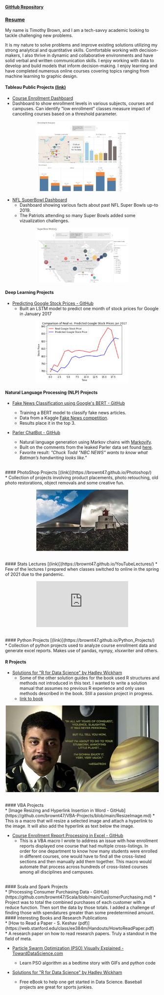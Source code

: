 #### [GitHub Repository](https://github.com/brownt47) <br>
### [Resume](https://github.com/brownt47/Resume/blob/master/TBrown_Resume_October_2021.pdf) <br>
My name is Timothy Brown, and I am a tech-savvy academic looking to tackle challenging new problems. 

It is my nature to solve problems and improve existing solutions utilizing my strong analytical and quantitative skills. Comfortable working with decision-makers, I also thrive in dynamic and collaborative environments and have solid verbal and written communication skills. I enjoy working with data to develop and build models that inform decision-making. I enjoy learning and have completed numerous online courses covering topics ranging from machine learning to graphic design.

#### Tableau Public Projects [(link)](https://public.tableau.com/profile/timothy.brown2096#!/) <br>
  * [Course Enrollment Dashboard](https://public.tableau.com/profile/timothy.brown2096#!/vizhome/AlpharettaProject/Story1) <br>
  * Dashboard to show enrollment levels in various subjects, courses and campuses.  Can identify "low enrollment" classes measure impact of cancelling courses based on a threshold parameter.
<p align="center">
  <a href="https://public.tableau.com/profile/timothy.brown2096#!/vizhome/AlpharettaProject/Story1"><img src="images/Course_Enrollment_Analysis.jpg" width="300"></a>
</p>

* [NFL SuperBowl Dashboard](https://public.tableau.com/app/profile/timothy.brown2096/viz/SuperBowlProject/SuperBowlHistory) <br>
  * Dashboard showing various facts about past NFL Super Bowls up-to 2019.
  * The Patriots attending so many Super Bowls added some vizualization challenges.
<p align="center">
  <a href="https://public.tableau.com/app/profile/timothy.brown2096/viz/SuperBowlProject/SuperBowlHistory"><img src="images/SuperBowl_Dashboard.jpg" width="300"></a>
</p>


#### Deep Learning Projects <br>
* [Predicting Google Stock Prices - GitHub](https://github.com/brownt47/Deep_Learning/blob/main/rnn.py)
  * Built an LSTM model to predict one month of stock prices for Google in January 2017
<p align="center">
      <a href="https://github.com/brownt47/Deep_Learning/blob/main/rnn.py"><img src="images/Google_Stock_Predictions.png" width="300" /></a>
</p>


#### Natural Language Processing (NLP) Projects <br>
* [Fake News Classification using Google's BERT - GitHub](https://github.com/brownt47/NLP_Projects/blob/main/BERT%20NLP%20Classification.md)
  * Training a BERT model to classify fake news articles.
  * Data from a Kaggle [Fake News competition](https://www.kaggle.com/c/fake-news/overview).
  * Results place it in the top 3.  

* [Parler ChatBot - GitHub](https://github.com/brownt47/NLP_Projects/blob/main/Parler_ChatBot.ipynb)
  * Natural language generation using Markov chains with [Markovify](https://github.com/jsvine/markovify). 
  * Built on the comments from the leaked Parler data set found [here](https://zenodo.org/record/4442460).
  * Favorite result: *"Chuck Todd "NBC NEWS" wants to know what Batman’s handwriting looks like."* 
<br>
#### PhotoShop Projects [(link)](https://brownt47.github.io/Photoshop/) <br>
  * Collection of projects involving product placements, photo retouching, old photo restorations, object removals and some creative fun.
<p align="center">
 <a href="https://brownt47.github.io/Photoshop/"><img src="images/Peeling_sky.jpg" width="300" /></a>
</p>

<br>
#### Stats Lectures [(link)](https://brownt47.github.io/YouTubeLectures/)
  * Few of the lectures I prepared when classes switched to online in the spring of 2021 due to the pandemic.
<p align="center">
<iframe width="300" src="https://www.youtube.com/embed/QrbdBnbgTEo" title="YouTube video player" frameborder="0" allow="accelerometer; autoplay; clipboard-write; encrypted-media; gyroscope; picture-in-picture" allowfullscreen></iframe>
</p>
<br>
#### Python Projects [(link)](https://brownt47.github.io/Python_Projects/) <br>
  * Collection of python projects used to analyze course enrollment data and generate excel reports. Makes use of pandas, nympy, xlsxwriter and others.
<br>

#### R Projects

* [Solutions for "R for Data Science" by Hadley Wickham](https://brownt47.github.io/R-For-Data-Science-Solutions)<br>
  * Some of the other solution guides for the book used R structures and methods not introduced in this text.  I wanted to write a solution manual that assumes no previous R experience and only uses methods described in the book.  Still a passion project in progress.
  * [link to book](https://r4ds.had.co.nz/) <br>

<p align="center">
<a href="https://brownt47.github.io/Python_Projects/"><img src="images/destroyer_of_worlds_400.jpg" width="500" /></a>
</p>

<br>
#### VBA Projects <br>
* [Image Resizing and Hyperlink Insertion  in Word - GitHub](https://github.com/brownt47/VBA-Projects/blob/main/ResizeImage.md)
  * This is a macro that will resize a selected image and attach a hyperlink to the image. It will also add the hyperlink as text below the image.

* [Course Enrollment Report Processing in Excel - GitHub](https://github.com/brownt47/VBA-Projects/blob/main/CrossListedCourses.md) <br>
  * This is a VBA macro I wrote to address an issue with how enrollment reports displayed one course that had multiple cross-listings.  In order for one department to know how many students were enrolled in different courses, one would have to find all the cross-listed sections and then manually add them together.  This macro would automate that process across hundreds of cross-listed courses among all disciplines and campuses.
<br>
#### Scala and Spark Projects <br>
* [Processing Consumer Purchasing Data - GitHub](https://github.com/brownt47/Scala/blob/main/CustomerPurchasing.md)
  * Project was to total the combined purchases of each customer with a reduce function. Then sort the data by those totals. I added a challenge of finding those with spendatures greater than some predetermined amount.
 <br>
#### Interesting Books and Research Publications <br>
* [How to Read a Paper - S. Keshav (pdf)](https://web.stanford.edu/class/ee384m/Handouts/HowtoReadPaper.pdf) <br>
  * A research paper on how to read research papers.  Truly a standout in the field of meta.

* [Particle Swarm Optimization (PSO) Visually Explained - TowardDataScience.com](https://towardsdatascience.com/particle-swarm-optimization-visually-explained-46289eeb2e14) <br>
  * Learn PSO algorithm as a bedtime story with GIFs and python code

* [Solutions for "R for Data Science" by Hadley Wickham](https://r4ds.had.co.nz/)
  * Free eBook to help one get started in Data Science.  Baseball projects are great for sports junkies.

